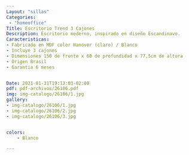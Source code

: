 ```yaml
---
Layout: "sillas"
Categories:
 - "homeoffice"
Title: Escritorio Trend 3 Cajones
Description: Escritorio moderno, inspirado en diseño Escandinavo.
Caracteristicas: 
- Fabricado en MDF color Hanover (claro) / Blanco
- Incluye 3 cajones
- Dimensiones 150 de frente x 60 de profundidad x 77,5cm de altura
- Origen Brasil 
- Garantia 6 meses


Date: 2021-01-31T19:13:03-02:00
pdf: pdf-archivos/26106.pdf
img: img-catalogo/26106/1.jpg
gallery: 
- img-catalogo/26106/1.jpg
- img-catalogo/26106/2.jpg
- img-catalogo/26106/3.jpg


colors:
    - Blanco

---
```

